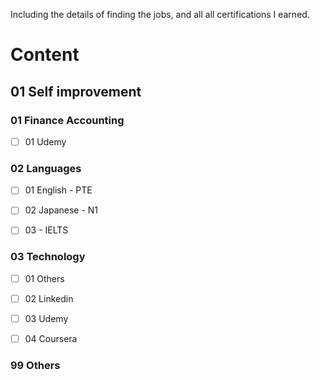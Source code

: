 Including the details of finding the jobs, and all all certifications I earned.

# Content

## 01 Self improvement

### 01 Finance Accounting

- [ ] 01 Udemy

### 02 Languages

- [ ] 01 English - PTE

- [ ] 02 Japanese - N1

- [ ] 03 - IELTS

### 03 Technology

- [ ] 01 Others

- [ ] 02 Linkedin

- [ ] 03 Udemy

- [ ] 04 Coursera

### 99 Others
